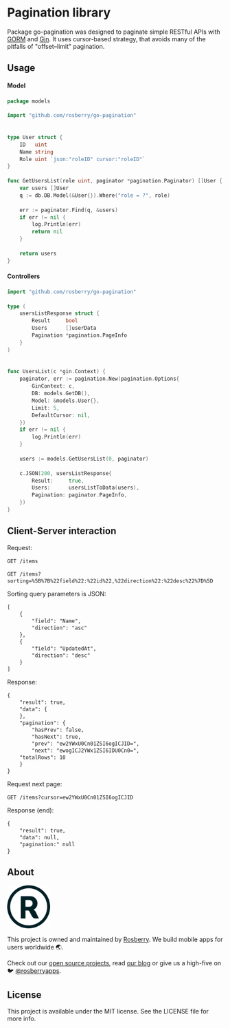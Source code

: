 # Pagination library

Package go-pagination was designed to paginate simple RESTful APIs with [GORM](https://github.com/go-gorm/gorm) and [Gin](https://github.com/gin-gonic/gin).
It uses cursor-based strategy, that avoids many of the pitfalls of "offset–limit" pagination.

## Usage

#### Model

```go
package models

import "github.com/rosberry/go-pagination"


type User struct {
	ID   uint
	Name string
	Role uint `json:"roleID" cursor:"roleID"`
}

func GetUsersList(role uint, paginator *pagination.Paginator) []User {
	var users []User
	q := db.DB.Model(&User{}).Where("role = ?", role)

	err := paginator.Find(q, &users)
	if err != nil {
		log.Println(err)
		return nil
	}

	return users
}
```

#### Controllers

```go
import "github.com/rosberry/go-pagination"

type (
	usersListResponse struct {
		Result     bool
		Users      []userData
		Pagination *pagination.PageInfo
	}
)


func UsersList(c *gin.Context) {
	paginator, err := pagination.New(pagination.Options{
		GinContext: c,
		DB: models.GetDB(),
		Model: &models.User{},
		Limit: 5,
		DefaultCursor: nil,
	})
	if err != nil {
		log.Println(err)
	}

	users := models.GetUsersList(0, paginator)

	c.JSON(200, usersListResponse{
		Result:     true,
		Users:      usersListToData(users),
		Pagination: paginator.PageInfo,
	})
}
```


## Client-Server interaction

Request:
```
GET /items
```

```
GET /items?sorting=%5B%7B%22field%22:%22id%22,%22direction%22:%22desc%22%7D%5D
```

Sorting query parameters is JSON:
```
[
    {
        "field": "Name",
        "direction": "asc"
    },
    {
        "field": "UpdatedAt",
        "direction": "desc"
    }
]
```

Response:
```
{
    "result": true,
    "data": {
    },
    "pagination": {
        "hasPrev": false,
        "hasNext": true,
        "prev": "ew2YWxU0Cn01ZSI6ogICJID=",
        "next": "ewogICJ2YWx1ZSI6IDU0Cn0=",
	"totalRows": 10
    }
}
```

Request next page:
```
GET /items?cursor=ew2YWxU0Cn01ZSI6ogICJID
```

Response (end):
```
{
    "result": true,
    "data": null,
    "pagination:" null
}
```


## About

<img src="https://github.com/rosberry/Foundation/blob/master/Assets/full_logo.png?raw=true" height="100" />

This project is owned and maintained by [Rosberry](http://rosberry.com). We build mobile apps for users worldwide 🌏.

Check out our [open source projects](https://github.com/rosberry), read [our blog](https://medium.com/@Rosberry) or give us a high-five on 🐦 [@rosberryapps](http://twitter.com/RosberryApps).

## License

This project is available under the MIT license. See the LICENSE file for more info.
